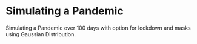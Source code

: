 # Simulating a Pandemic
 Simulating a Pandemic over 100 days with option for lockdown and masks using Gaussian Distribution.
